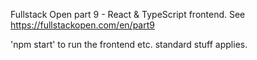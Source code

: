 Fullstack Open part 9 - React & TypeScript frontend. See https://fullstackopen.com/en/part9

'npm start' to run the frontend etc. standard stuff applies.
